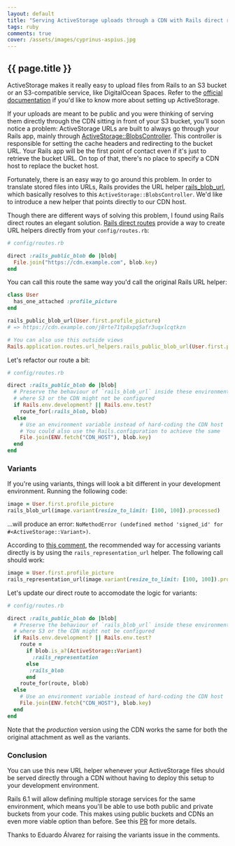```yaml
---
layout: default
title: "Serving ActiveStorage uploads through a CDN with Rails direct routes"
tags: ruby
comments: true
cover: /assets/images/cyprinus-aspius.jpg
---
```


## {{ page.title }}

ActiveStorage makes it really easy to upload files from Rails to an S3 bucket or an S3-compatible service, like DigitalOcean Spaces. Refer to the [official documentation](https://edgeguides.rubyonrails.org/active_storage_overview.html) if you'd like to know more about setting up ActiveStorage.

If your uploads are meant to be public and you were thinking of serving them directly through the CDN sitting in front of your S3 bucket, you'll soon notice a problem: ActiveStorage URLs are built to always go through your Rails app, mainly through [ActiveStorage::BlobsController](https://github.com/rails/rails/blob/bc9fb9cf8b5dbe8ecf399ffd5d48d84bdb96a9db/activestorage/app/controllers/active_storage/blobs_controller.rb#L10-L13). This controller is responsible for setting the cache headers and redirecting to the bucket URL. Your Rails app will be the first point of contact even if it's just to retrieve the bucket URL. On top of that, there's no place to specify a CDN host to replace the bucket host.

Fortunately, there is an easy way to go around this problem. In order to translate stored files into URLs, Rails provides the URL helper [rails_blob_url](https://edgeguides.rubyonrails.org/active_storage_overview.html#linking-to-files), which basically resolves to this `ActiveStorage::BlobsController`. We'd like to introduce a new helper that points directly to our CDN host.

Though there are different ways of solving this problem, I found using Rails direct routes an elegant solution. [Rails direct routes](https://guides.rubyonrails.org/routing.html#direct-routes) provide a way to create URL helpers directly from your `config/routes.rb`:

```ruby
# config/routes.rb

direct :rails_public_blob do |blob|
  File.join("https://cdn.example.com", blob.key)
end
```

You can call this route the same way you'd call the original Rails URL helper:

```ruby
class User
  has_one_attached :profile_picture
end

rails_public_blob_url(User.first.profile_picture)
# => https://cdn.example.com/j8rte71tp8xpq5afr3uqxlcqtkzn

# You can also use this outside views
Rails.application.routes.url_helpers.rails_public_blob_url(User.first.profile_picture)
```

Let's refactor our route a bit:

```ruby
# config/routes.rb

direct :rails_public_blob do |blob|
  # Preserve the behaviour of `rails_blob_url` inside these environments
  # where S3 or the CDN might not be configured
  if Rails.env.development? || Rails.env.test?
    route_for(:rails_blob, blob)
  else
    # Use an environment variable instead of hard-coding the CDN host
    # You could also use the Rails.configuration to achieve the same
    File.join(ENV.fetch("CDN_HOST"), blob.key)
  end
end
```

### Variants

If you're using variants, things will look a bit different in your development environment. Running the following code:

```ruby
image = User.first.profile_picture
rails_blob_url(image.variant(resize_to_limit: [100, 100]).processed)
```

...will produce an error: `NoMethodError (undefined method 'signed_id' for #<ActiveStorage::Variant>)`.

According to [this comment](https://github.com/rails/rails/issues/32500#issuecomment-380004250), the recommended way for accessing variants directly is by using the `rails_representation_url` helper. The following call should work:

```ruby
image = User.first.profile_picture
rails_representation_url(image.variant(resize_to_limit: [100, 100]).processed)
```

Let's update our direct route to accomodate the logic for variants:

```ruby
# config/routes.rb

direct :rails_public_blob do |blob|
  # Preserve the behaviour of `rails_blob_url` inside these environments
  # where S3 or the CDN might not be configured
  if Rails.env.development? || Rails.env.test?
    route = 
      if blob.is_a?(ActiveStorage::Variant)
        :rails_representation
      else
       :rails_blob
      end
    route_for(route, blob)
  else
    # Use an environment variable instead of hard-coding the CDN host
    File.join(ENV.fetch("CDN_HOST"), blob.key)
  end
end
```

Note that the *production* version using the CDN works the same for both the original attachment as well as the variants.

### Conclusion

You can use this new URL helper whenever your ActiveStorage files should be served directly through a CDN without having to deploy this setup to your development environment.

Rails 6.1 will allow defining multiple storage services for the same environment, which means you'll be able to use both public and private buckets from your code. This makes using public buckets and CDNs an even more viable option than before. See this [PR](https://github.com/rails/rails/pull/34935) for more details.

Thanks to Eduardo  Álvarez for raising the variants issue in the comments.
